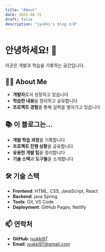 ```yaml
---
title: "About"
date: 2025-06-15
draft: false
description: "jyukki's blog 소개"
---
```


# 안녕하세요! 👋

이곳은 개발과 학습을 기록하는 공간입니다.

## 🧑‍💻 About Me

- **개발자**로서 성장하고 있습니다
- **학습한 내용**을 정리하고 공유합니다
- **프로젝트 경험**을 통해 실력을 쌓아가고 있습니다

## 📚 이 블로그는...

- **개발 학습 과정**을 기록합니다
- **프로젝트 진행 상황**을 공유합니다
- **유용한 개발 팁**을 정리합니다
- **기술 스택**과 **도구들**을 소개합니다

## 🛠️ 기술 스택

- **Frontend**: HTML, CSS, JavaScript, React
- **Backend**: java Spring
- **Tools**: Git, VS Code
- **Deployment**: GitHub Pages, Netlify

## 📫 연락처

- **GitHub**: [jyukki97](https://github.com/jyukki97)
- **Email**: jyukki97@gmail.com
